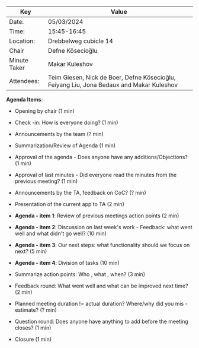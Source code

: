 | Key | Value |
| --- | --- |
| Date: | 05/03/2024 |
| Time: | 15:45-16:45 |
| Location: | Drebbelweg cubicle 14 |
| Chair | Defne Kösecioğlu |
| Minute Taker | Makar Kuleshov |
| Attendees: | Teim Giesen, Nick de Boer, Defne Kösecioğlu, Feiyang Liu, Jona Bedaux and Makar Kuleshov|

**Agenda Items**:

- Opening by chair (1 min)

- Check -in: How is everyone doing? (1 min)

- Announcements by the team (? min)

- Summarization/Review of Agenda (1 min)

- Approval of the agenda - Does anyone have any additions/Objections? (1 min)

- Approval of last minutes - Did everyone read the minutes from the previous meeting? (1 min)

- Announcements by the TA, feedback on CoC? (? min)

- Presentation of the current app to TA  (2 min)

- **Agenda - item 1**: Review of previous meetings action points (2 min)

- **Agenda - item 2**: Discussion on last week's work - Feedback: what went well and what didn't go well? (10 min)

- **Agenda - item 3**: Our next steps: what functionality should we focus on next? (5 min)

- **Agenda - item 4**: Division of tasks (10 min)

- Summarize action points: Who , what , when? (3 min)

- Feedback round: What went well and what can be improved next time? (2 min)

- Planned meeting duration != actual duration? Where/why did you mis -estimate? (? min)

- Question round: Does anyone have anything to add before the meeting closes? (1 min)

- Closure (1 min)